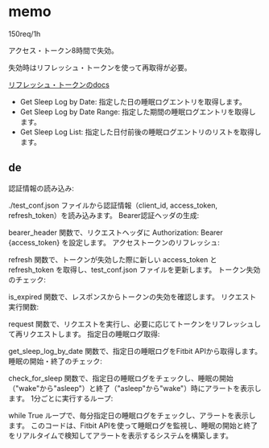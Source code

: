 # memo

150req/1h

アクセス・トークン8時間で失効。

失効時はリフレッシュ・トークンを使って再取得が必要。

[リフレッシュ・トークンのdocs](https://dev.fitbit.com/build/reference/web-api/authorization/refresh-token/)

- Get Sleep Log by Date: 指定した日の睡眠ログエントリを取得します。
- Get Sleep Log by Date Range: 指定した期間の睡眠ログエントリを取得します。
- Get Sleep Log List: 指定した日付前後の睡眠ログエントリのリストを取得します。

## de

認証情報の読み込み:

./test_conf.json ファイルから認証情報（client_id, access_token, refresh_token）を読み込みます。
Bearer認証ヘッダの生成:

bearer_header 関数で、リクエストヘッダに Authorization: Bearer {access_token} を設定します。
アクセストークンのリフレッシュ:

refresh 関数で、トークンが失効した際に新しい access_token と refresh_token を取得し、test_conf.json ファイルを更新します。
トークン失効のチェック:

is_expired 関数で、レスポンスからトークンの失効を確認します。
リクエスト実行関数:

request 関数で、リクエストを実行し、必要に応じてトークンをリフレッシュして再リクエストします。
指定日の睡眠ログ取得:

get_sleep_log_by_date 関数で、指定日の睡眠ログをFitbit APIから取得します。
睡眠の開始・終了のチェック:

check_for_sleep 関数で、指定日の睡眠ログをチェックし、睡眠の開始（"wake"から"asleep"）と終了（"asleep"から"wake"）時にアラートを表示します。
1分ごとに実行するループ:

while True ループで、毎分指定日の睡眠ログをチェックし、アラートを表示します。
このコードは、Fitbit APIを使って睡眠ログを監視し、睡眠の開始と終了をリアルタイムで検知してアラートを表示するシステムを構築します。

